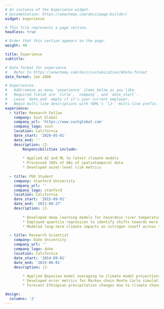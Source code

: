 ```yaml
---
# An instance of the Experience widget.
# Documentation: https://wowchemy.com/docs/page-builder/
widget: experience

# This file represents a page section.
headless: true

# Order that this section appears on the page.
weight: 40

title: Experience
subtitle:

# Date format for experience
#   Refer to https://wowchemy.com/docs/customization/#date-format
date_format: Jan 2006

# Experiences.
#   Add/remove as many `experience` items below as you like.
#   Required fields are `title`, `company`, and `date_start`.
#   Leave `date_end` empty if it's your current employer.
#   Begin multi-line descriptions with YAML's `|2-` multi-line prefix.
experience:
  - title: Research Fellow
    company: Sust Global
    company_url: 'https://www.sustglobal.com'
    company_logo: sust
    location: California
    date_start: '2020-05-01'
    date_end: ''
    description: |2-
        Responsibilities include:
        
        * Applied AI and ML to latest climate models
        * Processed 100s of GBs of spatiotemporal data
        * Developed asset-level risk metrics
        
  - title: PhD Student
    company: Stanford University
    company_url: ''
    company_logo: stanford
    location: California
    date_start: '2015-09-01'
    date_end: '2021-08-27'
    description: |2-
        
        * Developed deep learning models for hazardous river temperatures
        * Employed quantile regression to identify shifts towards more extreme events
        * Modeled long-term climate impacts on nitrogen runoff across the U.S.

  - title: Research Scientist
    company: Duke University
    company_url: ''
    company_logo: duke
    location: California
    date_start: '2014-09-01'
    date_end: '2015-06-01'
    description: |2-
        
        * Applied Bayesian model averaging to climate model projections 
        * Developed error metrics for Markov chain Monte Carlo simulations of wind power
        * Forecast Ethiopian precipitation changes due to climate change

design:
  columns: '2'
---
```


